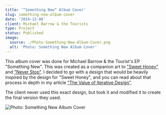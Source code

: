 ```yaml
---
title: '“Something New” Album Cover'
slug: something-new-album-cover
date: '2019-12-06'
client: Michael Barrow & the Tourists
type: Project
status: Published
image:
  source: ./Photo-Something-New-Album-Cover.png
  alt: 'Photo: Something New Album Cover'
---
```


This album cover was done for Michael Barrow & the Tourist's EP "Something New". This was created as a companion art to ["Sweet Honey"](/projects/sweet-honey-cover-art 'The Sweet Honey album art') and ["Never Stop"](/projects/never-stop-cover-art). I decided to go with a design that would be heavily inspired by the design for "Sweet Honey", and you can read about that process in depth in my article ["The Value of Iterative Design"](/blog/the-value-of-iterative-design 'The blog post explaining the iterations I went through to get to my final design for Sweet Honey').

The client never used this exact design, but took it and modified it to create the final version they used.

![Photo: Something New Album Cover](./Photo-Something-New-Album-Cover.png)
